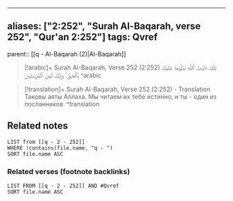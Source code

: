 
---
aliases: ["2:252", "Surah Al-Baqarah, verse 252", "Qur'an 2:252"]
tags: Qvref
---

parent:: [[q - Al-Baqarah (2)|Al-Baqarah]]

> [!arabic]+ Surah Al-Baqarah, Verse 252 (2:252)
> <span class="quran-arabic">تِلْكَ ءَايَـٰتُ ٱللَّهِ نَتْلُوهَا عَلَيْكَ بِٱلْحَقِّ ۚ وَإِنَّكَ لَمِنَ ٱلْمُرْسَلِينَ</span>
^arabic

> [!translation]+ Surah Al-Baqarah, Verse 252 (2:252) - Translation
> Таковы аяты Аллаха. Мы читаем их тебе истинно, и ты - один из посланников.
^translation



## Related notes
```dataview
LIST from [[q - 2 - 252]]
WHERE !contains(file.name, "q - ")
SORT file.name ASC
```

### Related verses (footnote backlinks)
```dataview
LIST FROM [[q - 2 - 252]] AND #Qvref
SORT file.name ASC
```

